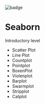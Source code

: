 ![badge](https://img.shields.io/badge/Colab-F9AB00?style=for-the-badge&logo=googlecolab&color=525252)

# Seaborn

Introductory level

- Scatter Plot
- Line Plot
- Countplot
- Pointplot
- BoxenPlot
- Violenplot
- Barplot
- Swarmplot
- Stripplot
- Catplot
